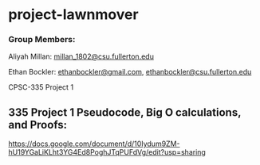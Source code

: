 # project-lawnmover

### Group Members: 

Aliyah Millan: millan_1802@csu.fullerton.edu

Ethan Bockler: ethanbockler@gmail.com, ethanbockler@csu.fullerton.edu


CPSC-335 Project 1


## 335 Project 1 Pseudocode, Big O calculations, and Proofs:
https://docs.google.com/document/d/10Iydum9ZM-hU19YGaLiKLht3YG4Ed8PoghJTqPUFdVg/edit?usp=sharing
